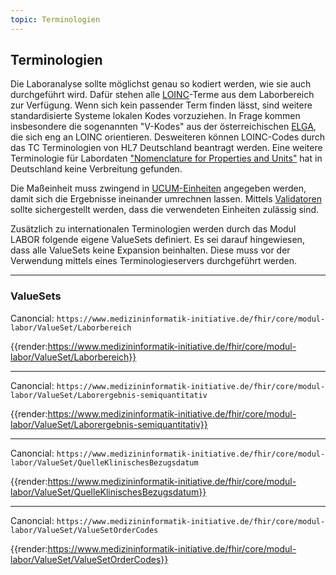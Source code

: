 ```yaml
---
topic: Terminologien
---
```

## Terminologien

Die Laboranalyse sollte möglichst genau so kodiert werden, wie sie auch durchgeführt wird. Dafür stehen alle [LOINC](https://www.loinc.org)-Terme  aus dem Laborbereich zur Verfügung. Wenn sich kein passender Term finden lässt, sind weitere standardisierte Systeme lokalen Kodes vorzuziehen. In Frage kommen insbesondere die sogenannten "V-Kodes" aus der österreichischen [ELGA](https://www.elga.gv.at/technischer-hintergrund/technische-elga-leitfaeden/index.html), die sich eng an LOINC orientieren. Desweiteren können LOINC-Codes durch das TC Terminologien von HL7 Deutschland beantragt werden. Eine weitere Terminologie für Labordaten ["Nomenclature for Properties and Units"](http://www.npu-terminology.org/) hat in Deutschland keine Verbreitung gefunden. 

Die Maßeinheit muss zwingend in [UCUM-Einheiten](http://unitsofmeasure.org/ucum.html) angegeben werden, damit sich die Ergebnisse ineinander umrechnen lassen. Mittels [Validatoren](https://ucum.nlm.nih.gov/ucum-lhc/demo.html) sollte sichergestellt werden, dass die verwendeten Einheiten zulässig sind. 

Zusätzlich zu internationalen Terminologien werden durch das Modul LABOR folgende eigene ValueSets definiert. Es sei darauf hingewiesen, dass alle ValueSets keine Expansion beinhalten. Diese muss vor der Verwendung mittels eines Terminologieservers durchgeführt werden.

-----

### ValueSets

Canoncial: ```https://www.medizininformatik-initiative.de/fhir/core/modul-labor/ValueSet/Laborbereich```

{{render:https://www.medizininformatik-initiative.de/fhir/core/modul-labor/ValueSet/Laborbereich}}

-----

Canoncial: ```https://www.medizininformatik-initiative.de/fhir/core/modul-labor/ValueSet/Laborergebnis-semiquantitativ```

{{render:https://www.medizininformatik-initiative.de/fhir/core/modul-labor/ValueSet/Laborergebnis-semiquantitativ}}

-----

Canoncial: ```https://www.medizininformatik-initiative.de/fhir/core/modul-labor/ValueSet/QuelleKlinischesBezugsdatum```

{{render:https://www.medizininformatik-initiative.de/fhir/core/modul-labor/ValueSet/QuelleKlinischesBezugsdatum}}

-----

Canoncial: ```https://www.medizininformatik-initiative.de/fhir/core/modul-labor/ValueSet/ValueSetOrderCodes```

{{render:https://www.medizininformatik-initiative.de/fhir/core/modul-labor/ValueSet/ValueSetOrderCodes}}
